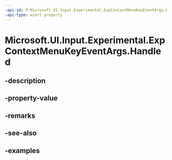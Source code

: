 ```yaml
---
-api-id: P:Microsoft.UI.Input.Experimental.ExpContextMenuKeyEventArgs.Handled
-api-type: winrt property
---
```


# Microsoft.UI.Input.Experimental.ExpContextMenuKeyEventArgs.Handled

<!--
public bool Handled { get; set; }
-->


## -description

## -property-value

## -remarks

## -see-also

## -examples


